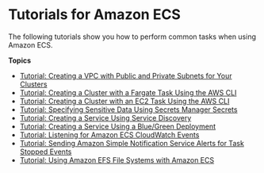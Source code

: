 # Tutorials for Amazon ECS<a name="ecs-tutorials"></a>

The following tutorials show you how to perform common tasks when using Amazon ECS\.

**Topics**
+ [Tutorial: Creating a VPC with Public and Private Subnets for Your Clusters](create-public-private-vpc.md)
+ [Tutorial: Creating a Cluster with a Fargate Task Using the AWS CLI](ECS_AWSCLI_Fargate.md)
+ [Tutorial: Creating a Cluster with an EC2 Task Using the AWS CLI](ECS_AWSCLI_EC2.md)
+ [Tutorial: Specifying Sensitive Data Using Secrets Manager Secrets](specifying-sensitive-data-tutorial.md)
+ [Tutorial: Creating a Service Using Service Discovery](create-service-discovery.md)
+ [Tutorial: Creating a Service Using a Blue/Green Deployment](create-blue-green.md)
+ [Tutorial: Listening for Amazon ECS CloudWatch Events](ecs_cwet.md)
+ [Tutorial: Sending Amazon Simple Notification Service Alerts for Task Stopped Events](ecs_cwet2.md)
+ [Tutorial: Using Amazon EFS File Systems with Amazon ECS](tutorial-efs-volumes.md)